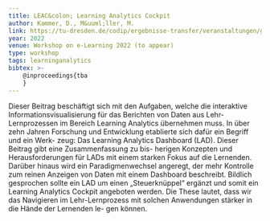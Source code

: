 ```yaml
---
title: LEAC&colon; Learning Analytics Cockpit
author: Kammer, D., M&uuml;ller, M.
link: https://tu-dresden.de/codip/ergebnisse-transfer/veranstaltungen/geneme
year: 2022
venue: Workshop on e-Learning 2022 (to appear)
type: workshop
tags: learninganalytics
bibtex: >-
    @inproceedings{tba
    }
---
```

Dieser Beitrag beschäftigt sich mit den Aufgaben, welche die interaktive Informationsvisualisierung für das Berichten von Daten aus Lehr-Lernprozessen im Bereich Learning Analytics übernehmen muss. In über zehn Jahren Forschung und Entwicklung etablierte sich dafür ein Begriff und ein Werk- zeug: Das Learning Analytics Dashboard (LAD). Dieser Beitrag gibt eine Zusammenfassung zu bis- herigen Konzepten und Herausforderungen für LADs mit einem starken Fokus auf die Lernenden. Darüber hinaus wird ein Paradigmenwechsel angeregt, der mehr Kontrolle zum reinen Anzeigen von Daten mit einem Dashboard beschreibt. Bildlich gesprochen sollte ein LAD um einen „Steuerknüppel“ ergänzt und somit ein Learning Analytics Cockpit angeboten werden. Die These lautet, dass wir das Navigieren im Lehr-Lernprozess mit solchen Anwendungen stärker in die Hände der Lernenden le- gen können.